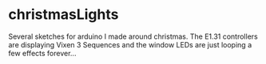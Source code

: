 # christmasLights
Several sketches for arduino I made around christmas. The E1.31 controllers are displaying Vixen 3 Sequences and the window LEDs are just looping a few effects forever...
